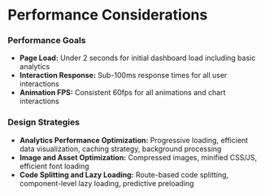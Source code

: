 # Performance Considerations

### Performance Goals
- **Page Load:** Under 2 seconds for initial dashboard load including basic analytics
- **Interaction Response:** Sub-100ms response times for all user interactions
- **Animation FPS:** Consistent 60fps for all animations and chart interactions

### Design Strategies
- **Analytics Performance Optimization:** Progressive loading, efficient data visualization, caching strategy, background processing
- **Image and Asset Optimization:** Compressed images, minified CSS/JS, efficient font loading
- **Code Splitting and Lazy Loading:** Route-based code splitting, component-level lazy loading, predictive preloading
